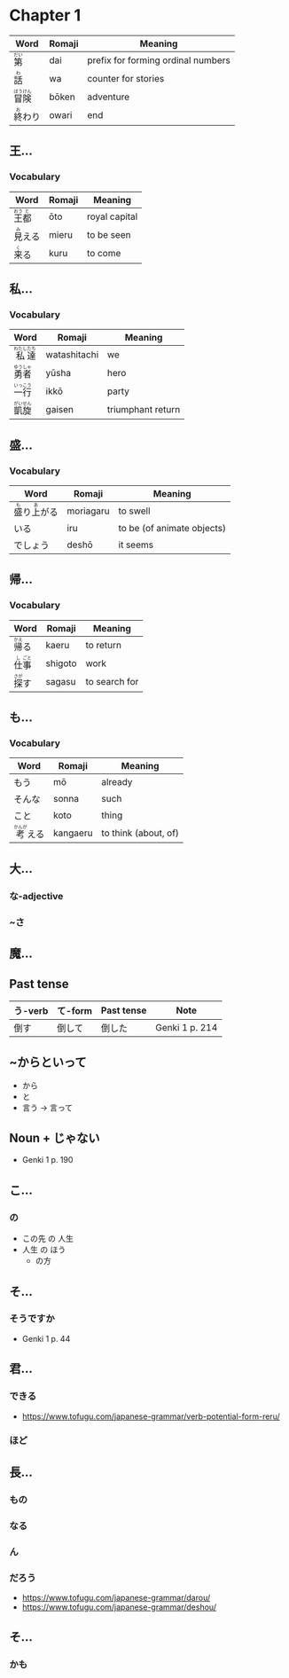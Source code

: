 # Chapter 1
| Word | Romaji | Meaning |
|---|---|---|
| <ruby>第<rp>【</rp><rt>だい</rt><rp>】</rp></ruby> | dai | prefix for forming ordinal numbers |
| <ruby>話<rp>【</rp><rt>わ</rt><rp>】</rp></ruby> | wa | counter for stories |
| <ruby>冒<rp>【</rp><rt>ぼう</rt><rp>】</rp>険<rp>【</rp><rt>けん</rt><rp>】</rp></ruby> | bōken | adventure |
| <ruby>終<rp>【</rp><rt>お</rt><rp>】</rp>わり<rt></rt></ruby> | owari | end |
## 王...
### Vocabulary
| Word | Romaji | Meaning |
|---|---|---|
| <ruby>王<rp>【</rp><rt>おう</rt><rp>】</rp>都<rp>【</rp><rt>と</rt><rp>】</rp></ruby> | ōto | royal capital |
| <ruby>見<rp>【</rp><rt>み</rt><rp>】</rp>える<rt></rt></ruby> | mieru  | to be seen |
| <ruby>来<rp>【</rp><rt>く</rt><rp>】</rp>る<rt></rt></ruby> | kuru | to come |
## 私...
### Vocabulary
| Word | Romaji | Meaning |
|---|---|---|
| <ruby>私<rp>【</rp><rt>わたし</rt><rp>】</rp>達<rp>【</rp><rt>たち</rt><rp>】</rp></ruby> | watashitachi | we |
| <ruby>勇<rp>【</rp><rt>ゆう</rt><rp>】</rp>者<rp>【</rp><rt>しゃ</rt><rp>】</rp></ruby> | yūsha | hero |
| <ruby>一<rp>【</rp><rt>いっ</rt><rp>】</rp>行<rp>【</rp><rt>こう</rt><rp>】</rp></ruby> | ikkō | party |
| <ruby>凱<rp>【</rp><rt>がい</rt><rp>】</rp>旋<rp>【</rp><rt>せん</rt><rp>】</rp></ruby> | gaisen | triumphant return |
## 盛...
### Vocabulary
| Word | Romaji | Meaning |
|---|---|---|
| <ruby>盛<rp>【</rp><rt>も</rt><rp>】</rp>り<rt></rt>上<rp>【</rp><rt>あ</rt><rp>】</rp>がる<rt></rt></ruby> | moriagaru | to swell |
| いる | iru | to be (of animate objects) |
| でしょう | deshō | it seems |
## 帰...
### Vocabulary
| Word | Romaji | Meaning |
|---|---|---|
| <ruby>帰<rp>【</rp><rt>かえ</rt><rp>】</rp>る<rt></rt></ruby> | kaeru | to return |
| <ruby>仕<rp>【</rp><rt>し</rt><rp>】</rp>事<rp>【</rp><rt>ごと</rt><rp>】</rp></ruby> | shigoto | work |
| <ruby>探<rp>【</rp><rt>さが</rt><rp>】</rp>す<rt></rt></ruby> | sagasu | to search for |
## も...
### Vocabulary
| Word | Romaji | Meaning |
|---|---|---|
| もう | mō | already |
| そんな | sonna | such |
| こと | koto | thing |
| <ruby>考<rp>【</rp><rt>かんが</rt><rp>】</rp>える<rt></rt></ruby> | kangaeru | to think (about, of) |
## 大...
### な-adjective
### ~さ
## 魔...
## Past tense
|う-verb|て-form|Past tense|Note|
|---|---|---|---|
|倒す|倒して|倒した|Genki 1 p. 214|
## ~からといって
* から
* と
* 言う -> 言って
## Noun + じゃない
* Genki 1 p. 190
## こ...
### の
* この先 の 人生
* 人生 の ほう
  * の方
## そ...
### そうですか
* Genki 1 p. 44
## 君...
### できる
* https://www.tofugu.com/japanese-grammar/verb-potential-form-reru/
### ほど
## 長...
### もの
### なる
### ん
### だろう
* https://www.tofugu.com/japanese-grammar/darou/
* https://www.tofugu.com/japanese-grammar/deshou/
## そ...
### かも
